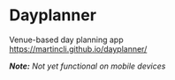 # Dayplanner
Venue-based day planning app  
https://martincli.github.io/dayplanner/

***Note:*** *Not yet functional on mobile devices*
